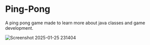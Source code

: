 # Ping-Pong
A ping pong game made to learn more about java classes and game development.


![Screenshot 2025-01-25 231404](https://github.com/user-attachments/assets/c867bded-717a-4e9a-bbd4-45cd4a378cc6)
